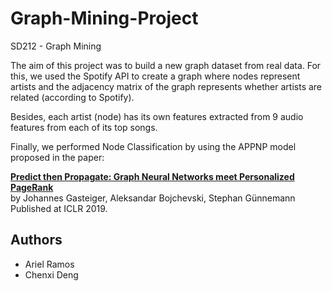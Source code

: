 # Graph-Mining-Project

SD212 - Graph Mining 

The aim of this project was to build a new graph dataset from real data. For this, we used the Spotify API to create a graph where nodes represent artists and the adjacency matrix of the graph represents whether artists are related (according to Spotify).

Besides, each artist (node) has its own features extracted from 9 audio features from each of its top songs.

Finally, we performed Node Classification by using the APPNP model proposed in the paper:

**[Predict then Propagate: Graph Neural Networks meet Personalized PageRank](https://www.daml.in.tum.de/ppnp)**   
by Johannes Gasteiger, Aleksandar Bojchevski, Stephan Günnemann   
Published at ICLR 2019.


## Authors

* Ariel Ramos
* Chenxi Deng
